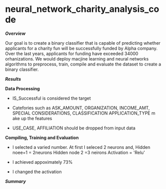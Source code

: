 # neural_network_charity_analysis_code

***Overview***

Our goal is to create a binary classifier that is capable of predicting whether applicants for a charity fun will be successfully funded by Alpha company. Over the last years, applicants for funding have exceeded 34000 orhanizations. We would deploy macjine learning and neural networks algorithms to preprocess, train, compile and evaluate the dataset to create a binary classifier.

***Results***

**Data Processing**
* IS_Successful is considered the target

* Catefories such as ASK_AMOUNT, ORGANIZATION, INCOME_AMT, SPECIAL CONSIDERATIONS, CLASSIFICATION APPLICATION_TYPE m  ake up the features

* USE_CASE, AFFILIATION should be dropped from input data


**Compiling, Training and Evaluation**

* I selected a varied number. At first I seleced 2 neurons and,
Hidden noee=1 = 2neurons
Hidden node 2 =3 neirons
Activation = 'Relu'

* I achieved appoximately 73%

* I changed the activation

***Summary***
